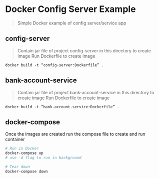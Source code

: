 # Docker Config Server Example

> Simple Docker example of config server/service app


## config-server 

>Contain jar file of project config-server in this directory to create image
>Run Dockerfile to create image
```
docker build -t “config-server:Dockerfile” .
```

## bank-account-service
>Contain jar file of project bank-account-service in this directory to create image
>Run Dockerfile to create image
```
docker build -t “bank-account-service:Dockerfile” .
```

## docker-compose
Once the images are created run the compose file to create and run container
```bash
# Run in Docker
docker-compose up
# use -d flag to run in background

# Tear down
docker-compose down

